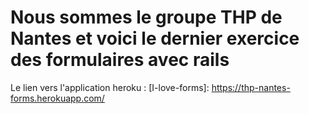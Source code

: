 # Nous sommes le groupe THP de Nantes et voici le dernier exercice des formulaires avec rails

Le lien vers l'application heroku :
[I-love-forms]: <https://thp-nantes-forms.herokuapp.com/>

